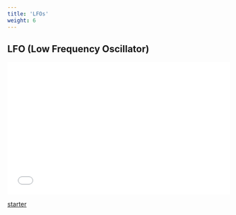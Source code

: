 ```yaml
---
title: 'LFOs'
weight: 6
---
```


## LFO (Low Frequency Oscillator)

<iframe height="300" style="width: 100%;" scrolling="no" title="PDM Sound - LFO" src="//codepen.io/lsuddem/embed/JxxbMy/?height=300&theme-id=35490&default-tab=result" frameborder="no" allowtransparency="true" allowfullscreen="true">
  See the Pen <a href='https://codepen.io/lsuddem/pen/JxxbMy/'>PDM Sound - LFO</a> by LSU DDEM
  (<a href='https://codepen.io/lsuddem'>@lsuddem</a>) on <a href='https://codepen.io'>CodePen</a>.
</iframe>

[starter](https://codepen.io/lsuddem/pen/QYYGmL)